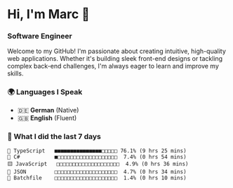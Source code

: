 # Hi, I'm Marc 👋 
### Software Engineer

Welcome to my GitHub! I'm passionate about creating intuitive, high-quality web applications. Whether it's building sleek front-end designs or tackling complex back-end challenges, I'm always eager to learn and improve my skills.  

### 🌍 Languages I Speak  
- 🇩🇪 **German** (Native)  
- 🇬🇧 **English** (Fluent)

### 🤯 What I did the last 7 days

```
🔷 TypeScript   ■■■■■■■■■■■■■■■□□□□□ 76.1% (9 hrs 25 mins)
🔷 C#           ■□□□□□□□□□□□□□□□□□□□  7.4% (0 hrs 54 mins)
🟨 JavaScript   □□□□□□□□□□□□□□□□□□□□  4.9% (0 hrs 36 mins)
📄 JSON         □□□□□□□□□□□□□□□□□□□□  4.7% (0 hrs 34 mins)
📄 Batchfile    □□□□□□□□□□□□□□□□□□□□  1.4% (0 hrs 10 mins)
```